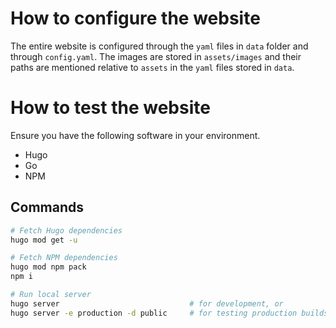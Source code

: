 # How to configure the website
The entire website is configured through the `yaml` files in `data` folder and through `config.yaml`. The images are stored in `assets/images` and their paths are mentioned relative to `assets` in the `yaml` files stored in `data`.

# How to test the website
Ensure you have the following software in your environment.
- Hugo
- Go
- NPM
  
## Commands
```sh
# Fetch Hugo dependencies
hugo mod get -u

# Fetch NPM dependencies
hugo mod npm pack
npm i

# Run local server
hugo server                             # for development, or
hugo server -e production -d public     # for testing production builds 
```
